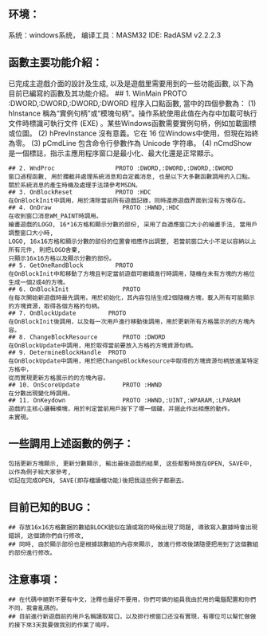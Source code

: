 ## 环境：

系统：windows系统，
编译工具：MASM32
IDE: RadASM v2.2.2.3

## 函數主要功能介紹：

已完成主遊戲介面的設計及生成, 以及是遊戲里需要用到的一些功能函數, 以下為目前已編寫的函數及其功能介紹。
	## 1. WinMain                 PROTO :DWORD,:DWORD,:DWORD,:DWORD
	程序入口點函數, 當中的四個參數為：
		(1) hInstance 稱為“實例句柄”或“模塊句柄”。操作系統使用此值在內存中加載可執行文件時標識可執行文件 (EXE) 。某些Windows函數需要實例句柄，例如加載圖標或位圖。
		(2) hPrevInstance 沒有意義。它在 16 位Windows中使用，但現在始終為零。
		(3) pCmdLine 包含命令行參數作為 Unicode 字符串。
		(4) nCmdShow 是一個標誌，指示主應用程序窗口是最小化、最大化還是正常顯示。

	## 2. WndProc                 PROTO :DWORD,:DWORD,:DWORD,:DWORD
	窗口過程函數, 用於攔截并處理系統消息和自定義消息, 也是以下大多數函數調用的入口點。關於系統消息的產生時機及處理手法請參考MSDN。
	## 3. OnBlockReset            PROTO :HDC
	在OnBlockInit中調用，用於清除當前所有遊戲記錄，同時還原遊戲界面到沒有方塊存在。
	## 4. OnDraw					PROTO :HWND,:HDC
	在收到窗口消息WM_PAINT時調用。
	繪畫遊戲的LOGO, 16*16方格和顯示分數的部份, 采用了自適應窗口大小的繪畫手法, 當用戶調整窗口大小時,
	LOGO, 16x16方格和顯示分數的部份的位置會相應作出調整, 若當前窗口大小不足以容納以上所有元件, 則把LOGO舍棄,
	只顯示16x16方格以及顯示分數的部份。
	## 5. GetOneRandBlock         PROTO
	在OnBlockInit中和移動了方塊且判定當前遊戲可繼續進行時調用，隨機在未有方塊的方格位生成一個2或4的方塊。
	## 6. OnBlockInit				PROTO 
	在每次開始新遊戲時最先調用，用於初始化，其內容包括生成2個隨機方塊，載入所有可能顯示的方塊資源，取得各個方格的句柄。
	## 7. OnBlockUpdate			PROTO 
	在OnBlockInit後調用，以及每一次用戶進行移動後調用，用於更新所有方格展示的的方塊內容。
	## 8. ChangeBlockResource		PROTO :DWORD
	在OnBlockUpdate中調用，用於取得當前要放入方格的方塊資源句柄。
	## 9. DetermineBlockHandle	PROTO
	在OnBlockUpdate中調用，用於把ChangeBlockResource中取得的方塊資源句柄放進某特定方格中，
	從而實現更新方格展示的的方塊內容。
	## 10. OnScoreUpdate			PROTO :HWND
	在分數出現變化時調用。
	## 11. OnKeydown				PROTO :HWND,:UINT,:WPARAM,:LPARAM
	遊戲的主核心邏輯模塊，用於判定當前用戶按下了哪一個鍵，并据此作出相應的動作。
	未實現。
	
## 一些調用上述函數的例子：

	包括更新方塊顯示, 更新分數顯示, 輸出最後遊戲的結果, 这些都暫時放在OPEN, SAVE中, 以作為例子給大家參考,
	切記在完成OPEN, SAVE(即存檔讀檔功能)後把我這些例子都删去。
	
## 目前已知的BUG：
	## 存放16x16方格數据的數組BLOCK貌似在讀或寫的時候出現了問題, 導致寫入數據時會出現錯誤, 这個請你們自行修改,
	## 同時, 由於顯示部份也是根據該數組的內容來顯示, 故進行修改後請隨便把用到了这個數組的部份進行修改。

## 注意事項：
	## 在代碼中絕對不要有中文，注釋也最好不要用，你們可憐的組員我由於用的電腦配置和你們不同，我會亂碼的。
	## 目前進行新遊戲前的用戶名稱讀取寫口，以及排行榜窗口还沒有實現，有哪位可以幫忙做做的接下來3天我要做我別的作業了嗚呼。
